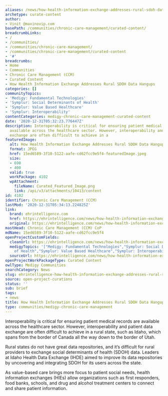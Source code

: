 ```yaml
---
aliases: /news/how-health-information-exchange-addresses-rural-sdoh-data-hangups
archetype: curate-content
author:
- Vinit @maxinovip.com
basePath: /communities/chronic-care-management/curated-content/
breadcrumbLinks:
- /
- /communities/
- /communities/chronic-care-management/
- /communities/chronic-care-management/curated-content
- '#'
breadcrumbs:
- Home
- Communities
- Chronic Care Management (CCM)
- Curated Content
- How Health Information Exchange Addresses Rural SDOH Data Hangups
categories: []
communityTopics:
- 'Medigy: Fundamental Technologies'
- 'Symplur: Social Determinants of Health'
- 'Symplur: Value Based Healthcare'
- 'Symplur: Interoperability'
contentCategories: medigy-chronic-care-management-curated-content
date: '2020-12-31T05:32:23.776447Z'
description: Interoperability is critical for ensuring patient medical records are
  available across the healthcare sector. However, interoperability and patient data
  exchange are often difficult to achieve in a
featuredImage:
  alt: How Health Information Exchange Addresses Rural SDOH Data Hangups
  format: JPEG
  href: 15ed6589-3f10-5122-aafe-cd62fcc9e5f4-featuredImage.jpeg
  size:
  - 690
  - 400
  valid: true
  workPackage: 4102
  wpAttachment:
    fileName: Curated_Featured_Image.png
    link: /api/v3/attachments/10413/content
id: 4102
identifier: Chronic Care Management (CCM)
lastMod: '2020-12-31T05:34:13.224825Z'
link:
  brand: ehrintelligence.com
  href: https://ehrintelligence.com/news/how-health-information-exchange-addresses-rural-sdoh-data-hangups
  original: https://ehrintelligence.com/news/how-health-information-exchange-addresses-rural-sdoh-data-hangups
mastHead: Chronic Care Management (CCM) CoP
mdName: 15ed6589-3f10-5122-aafe-cd62fcc9e5f4
openProjectCustomFields:
  cleanUrl: https://ehrintelligence.com/news/how-health-information-exchange-addresses-rural-sdoh-data-hangups
  medigyTopics: '["Medigy: Fundamental Technologies","Symplur: Social Determinants
    of Health","Symplur: Value Based Healthcare","Symplur: Interoperability"]'
  sourceUrl: https://ehrintelligence.com/news/how-health-information-exchange-addresses-rural-sdoh-data-hangups
openProjectWorkPackageType: Curated Content
owlType: Medigy Communities
searchCategory: News
slug: ehrintelligence-how-health-information-exchange-addresses-rural-sdoh-data-hangups
source: open-project-curations
status: ''
sub: brief
tags:
- news
title: How Health Information Exchange Addresses Rural SDOH Data Hangups
type: communities/medigy-chronic-care-management
---
```


Interoperability is critical for ensuring patient medical records are available across the healthcare sector. However, interoperability and patient data exchange are often difficult to achieve in a rural state, such as Idaho, which spans from the border of Canada all the way down to the border of Utah.

Rural states do not have great data repositories, and it’s difficult for rural providers to exchange social determinants of health (SDOH) data. Leaders at Idaho Health Data Exchange (IHDE) aimed to improve its data repositories by uncovering and integrating SDOH for its users across the state.  

As value-based care brings more focus to patient social needs, health information exchanges (HIEs) allow organizations such as first responders, food banks, schools, and drug and alcohol treatment centers to connect and share patient information.